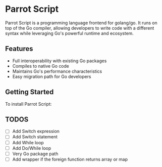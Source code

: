 # Parrot Script

Parrot Script is a programming language frontend for golang/go. It runs on top of the Go compiler, allowing developers to write code with a different syntax while leveraging Go's powerful runtime and ecosystem.

## Features

- Full interoperability with existing Go packages
- Compiles to native Go code
- Maintains Go's performance characteristics
- Easy migration path for Go developers

## Getting Started

To install Parrot Script:

## TODOS
- [ ] Add Switch expression
- [ ] Add Switch statement
- [ ] Add While loop
- [ ] Add Do/While loop
- [ ] Very Go package path
- [ ] Add wrapper if the foreign function returns array or map